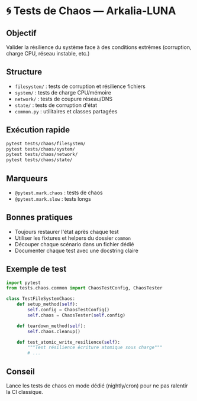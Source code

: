 # 🌀 Tests de Chaos — Arkalia-LUNA

## Objectif
Valider la résilience du système face à des conditions extrêmes (corruption, charge CPU, réseau instable, etc.)

## Structure
- `filesystem/` : tests de corruption et résilience fichiers
- `system/` : tests de charge CPU/mémoire
- `network/` : tests de coupure réseau/DNS
- `state/` : tests de corruption d'état
- `common.py` : utilitaires et classes partagées

## Exécution rapide
```bash
pytest tests/chaos/filesystem/
pytest tests/chaos/system/
pytest tests/chaos/network/
pytest tests/chaos/state/
```

## Marqueurs
- `@pytest.mark.chaos` : tests de chaos
- `@pytest.mark.slow` : tests longs

## Bonnes pratiques
- Toujours restaurer l'état après chaque test
- Utiliser les fixtures et helpers du dossier `common`
- Découper chaque scénario dans un fichier dédié
- Documenter chaque test avec une docstring claire

## Exemple de test
```python
import pytest
from tests.chaos.common import ChaosTestConfig, ChaosTester

class TestFileSystemChaos:
    def setup_method(self):
        self.config = ChaosTestConfig()
        self.chaos = ChaosTester(self.config)

    def teardown_method(self):
        self.chaos.cleanup()

    def test_atomic_write_resilience(self):
        """Test résilience écriture atomique sous charge"""
        # ...
```

## Conseil
Lance les tests de chaos en mode dédié (nightly/cron) pour ne pas ralentir la CI classique.
